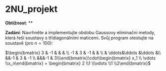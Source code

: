 # 2NU_projekt
**Obtížnost**: \*\*

**Zadání**: Navrhněte a implementujte obdobu Gaussovy eliminační metody, která řeší soustavy s třídiagonálními maticemi. Svůj program otestujte na soustavě (pro $n=100$):

$\begin{bmatrix}    3   & -1  &      &    &  \\    -1  &  3  &  -1  &    &  \\        &  \ddots&\ddots &\ddots &\\    &&-1  &  3  &  -1 \\    &&&-1  &  3\\\end{bmatrix}\cdot\begin{bmatrix} x_1     \\ \vdots  \\x_n\end{bmatrix} = \begin{bmatrix}  2   \\1      \\\vdots \\1      \\2\end{bmatrix}$
